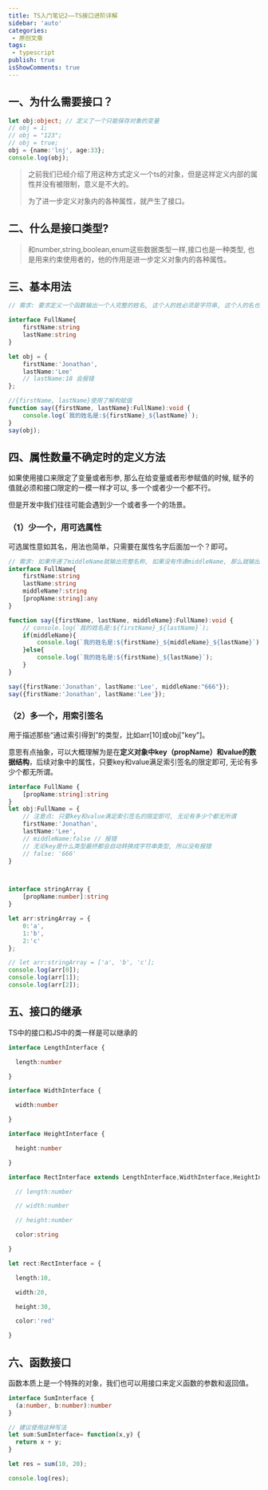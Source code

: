 ```yaml
---
title: TS入门笔记2——TS接口进阶详解
sidebar: 'auto'
categories:
 - 原创文章
tags:
 - typescript
publish: true
isShowComments: true
---
```


## 一、为什么需要接口？

```typescript
let obj:object; // 定义了一个只能保存对象的变量
// obj = 1;
// obj = "123";
// obj = true;
obj = {name:'lnj', age:33};
console.log(obj);
```

> 之前我们已经介绍了用这种方式定义一个ts的对象，但是这样定义内部的属性并没有被限制，意义是不大的。
>
> 为了进一步定义对象内的各种属性，就产生了接口。



## 二、什么是接口类型?

> 和number,string,boolean,enum这些数据类型一样,接口也是一种类型, 也是用来约束使用者的，他的作用是进一步定义对象内的各种属性。



## 三、基本用法

```typescript
// 需求: 要求定义一个函数输出一个人完整的姓名, 这个人的姓必须是字符串, 这个人的名也必须是一个字符

interface FullName{
    firstName:string
    lastName:string
}

let obj = {
    firstName:'Jonathan',
    lastName:'Lee'
    // lastName:18 会报错
};

//{firstName, lastName}使用了解构赋值
function say({firstName, lastName}:FullName):void {
    console.log(`我的姓名是:${firstName}_${lastName}`);
}
say(obj);

```



## 四、属性数量不确定时的定义方法

如果使用接口来限定了变量或者形参, 那么在给变量或者形参赋值的时候, 赋予的值就必须和接口限定的一模一样才可以, 多一个或者少一个都不行。

但是开发中我们往往可能会遇到少一个或者多一个的场景。

### （1）少一个，用可选属性

可选属性意如其名，用法也简单，只需要在属性名字后面加一个？即可。

```typescript
// 需求: 如果传递了middleName就输出完整名称, 如果没有传递middleName, 那么就输出firstName和lastName
interface FullName{
    firstName:string
    lastName:string
    middleName?:string
    [propName:string]:any
}

function say({firstName, lastName, middleName}:FullName):void {
    // console.log(`我的姓名是:${firstName}_${lastName}`);
    if(middleName){
        console.log(`我的姓名是:${firstName}_${middleName}_${lastName}`);
    }else{
        console.log(`我的姓名是:${firstName}_${lastName}`);
    }
}

say({firstName:'Jonathan', lastName:'Lee', middleName:"666"});
say({firstName:'Jonathan', lastName:'Lee'});
```



### （2）多一个，用索引签名

用于描述那些“通过索引得到”的类型，比如arr[10]或obj["key"]。

意思有点抽象，可以大概理解为是在**定义对象中key（propName）和value的数据结构**，后续对象中的属性，只要key和value满足索引签名的限定即可, 无论有多少个都无所谓。



```typescript
interface FullName {
    [propName:string]:string
}
let obj:FullName = {
    // 注意点: 只要key和value满足索引签名的限定即可, 无论有多少个都无所谓
    firstName:'Jonathan',
    lastName:'Lee',
    // middleName:false // 报错
    // 无论key是什么类型最终都会自动转换成字符串类型, 所以没有报错
    // false: '666' 
}



interface stringArray {
    [propName:number]:string
}

let arr:stringArray = {
    0:'a',
    1:'b',
    2:'c'
};

// let arr:stringArray = ['a', 'b', 'c'];
console.log(arr[0]);
console.log(arr[1]);
console.log(arr[2]);
```



## 五、接口的继承

TS中的接口和JS中的类一样是可以继承的

```typescript
interface LengthInterface {

  length:number

}

interface WidthInterface {

  width:number

}

interface HeightInterface {

  height:number

}

interface RectInterface extends LengthInterface,WidthInterface,HeightInterface {

  // length:number

  // width:number

  // height:number

  color:string

}

let rect:RectInterface = {

  length:10,

  width:20,

  height:30,

  color:'red'

}

```





## 六、函数接口



函数本质上是一个特殊的对象，我们也可以用接口来定义函数的参数和返回值。



```typescript
interface SumInterface {
  (a:number, b:number):number
}

// 建议使用这种写法
let sum:SumInterface= function(x,y) {
  return x + y;
}

let res = sum(10, 20);

console.log(res);
```
